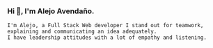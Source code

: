 ### Hi 👋, I'm Alejo Avendaño.

    I'm Alejo, a Full Stack Web developer I stand out for teamwork, explaining and communicating an idea adequately.
    I have leadership attitudes with a lot of empathy and listening.


<!--
**AlejoAvendanio/AlejoAvendanio** is a ✨ _special_ ✨ repository because its `README.md` (this file) appears on your GitHub profile.

Here are some ideas to get you started:

- 🔭 I’m currently working on ...
- 🌱 I’m currently learning ...
- 👯 I’m looking to collaborate on ...
- 🤔 I’m looking for help with ...
- 💬 Ask me about ...
- 📫 How to reach me: ...
- 😄 Pronouns: ...
- ⚡ Fun fact: ...
-->
